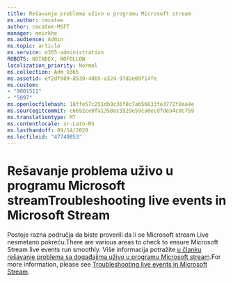 ```yaml
---
title: Rešavanje problema uživo u programu Microsoft stream
ms.author: cmcatee
author: cmcatee-MSFT
manager: mnirkhe
ms.audience: Admin
ms.topic: article
ms.service: o365-administration
ROBOTS: NOINDEX, NOFOLLOW
localization_priority: Normal
ms.collection: Adm_O365
ms.assetid: ef2df989-8539-48b5-a324-97d2e09f14fe
ms.custom:
- "9001511"
- "5097"
ms.openlocfilehash: 18ffe57c251db9c36f8c7ab56633fe3772f8aa4e
ms.sourcegitcommit: c6692ce0fa1358ec3529e59ca0ecdfdea4cdc759
ms.translationtype: MT
ms.contentlocale: sr-Latn-RS
ms.lasthandoff: 09/14/2020
ms.locfileid: "47749853"
---
```

# <a name="troubleshooting-live-events-in-microsoft-stream"></a><span data-ttu-id="c0bcb-102">Rešavanje problema uživo u programu Microsoft stream</span><span class="sxs-lookup"><span data-stu-id="c0bcb-102">Troubleshooting live events in Microsoft Stream</span></span>

<span data-ttu-id="c0bcb-103">Postoje razna područja da biste proverili da li se Microsoft stream Live nesmetano pokreću.</span><span class="sxs-lookup"><span data-stu-id="c0bcb-103">There are various areas to check to ensure Microsoft Stream live events run smoothly.</span></span> <span data-ttu-id="c0bcb-104">Više informacija potražite [u članku rešavanje problema sa događajima uživo u programu Microsoft stream](https://docs.microsoft.com/stream/live-event-troubleshooting).</span><span class="sxs-lookup"><span data-stu-id="c0bcb-104">For more information, please see [Troubleshooting live events in Microsoft Stream](https://docs.microsoft.com/stream/live-event-troubleshooting).</span></span>

